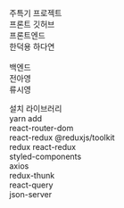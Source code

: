 주특기 프로젝트  <br />
프론트 깃허브  <br />
프론트엔드  <br />
한덕용 하다연  <br />
 <br />
백엔드 <br />
전아영 <br />
류시영 <br />







설치 라이브러리  <br />
yarn add <br />
react-router-dom <br />
react-redux @reduxjs/toolkit <br />
redux react-redux <br />
styled-components <br />
axios <br />
redux-thunk <br />
react-query <br />
json-server <br />
